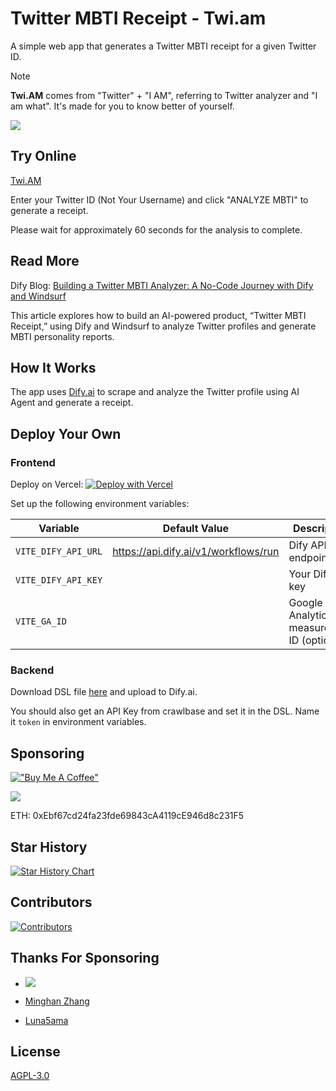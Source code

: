 # Twitter MBTI Receipt - Twi.am

A simple web app that generates a Twitter MBTI receipt for a given Twitter ID.

> [!NOTE]  
> **Twi.AM** comes from "Twitter" + "I AM", referring to Twitter analyzer and "I am what". It's made for you to know better of yourself.

![](./og-img.png)

## Try Online

[Twi.AM](https://mbti.twi.am)

Enter your Twitter ID (Not Your Username) and click "ANALYZE MBTI" to generate a receipt.

Please wait for approximately 60 seconds for the analysis to complete.

## Read More

Dify Blog: [Building a Twitter MBTI Analyzer: A No-Code Journey with Dify and Windsurf](https://dify.ai/blog/building-a-twitter-mbti-analyzer-a-no-code-journey-with-dify-and-windsurf)

This article explores how to build an AI-powered product, “Twitter MBTI Receipt,” using Dify and Windsurf to analyze Twitter profiles and generate MBTI personality reports.

## How It Works

The app uses [Dify.ai](https://dify.ai) to scrape and analyze the Twitter profile using AI Agent and generate a receipt.

## Deploy Your Own

### Frontend

Deploy on Vercel:
[![Deploy with Vercel](https://vercel.com/button)](https://vercel.com/new/clone?repository-url=https%3A%2F%2Fgithub.com%2Fstvlynn%2Ftwitter_receipt)

Set up the following environment variables:

|Variable|Default Value|Description|
|-|-|-|
|`VITE_DIFY_API_URL`|https://api.dify.ai/v1/workflows/run|Dify API endpoint|
|`VITE_DIFY_API_KEY`| |Your Dify API key|
|`VITE_GA_ID`| |Google Analytics measurement ID (optional)|

### Backend

Download DSL file [here](./TwitterReceipt.yml) and upload to Dify.ai.

You should also get an API Key from crawlbase and set it in the DSL. Name it `token` in environment variables.

## Sponsoring

[!["Buy Me A Coffee"](https://www.buymeacoffee.com/assets/img/custom_images/orange_img.png)](https://www.buymeacoffee.com/stvlynn)

[![](https://img.shields.io/static/v1?label=Sponsor&message=%E2%9D%A4&logo=GitHub&color=%23fe8e86)](https://github.com/sponsors/stvlynn)


ETH: 0xEbf67cd24fa23fde69843cA4119cE946d8c231F5

## Star History

[![Star History Chart](https://api.star-history.com/svg?repos=stvlynn/twi.am&type=Date)](https://star-history.com/#stvlynn/twi.am&Date)

## Contributors

[![Contributors](https://contrib.rocks/image?repo=stvlynn/twi.am)](https://github.com/stvlynn/twi.am/graphs/contributors)

## Thanks For Sponsoring

- [![](./img/Kimi.svg)](https://kimi.moonshot.cn/)

- [Minghan Zhang](https://github.com/zmh-program)

- [Luna5ama](https://x.com/Luna5ama)

## License

[AGPL-3.0](./LICENSE)
